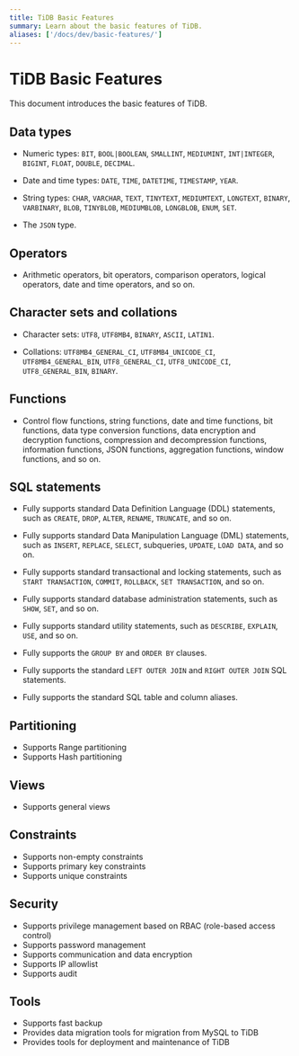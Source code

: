 ```yaml
---
title: TiDB Basic Features
summary: Learn about the basic features of TiDB.
aliases: ['/docs/dev/basic-features/']
---
```


# TiDB Basic Features

This document introduces the basic features of TiDB.

## Data types

- Numeric types: `BIT`, `BOOL|BOOLEAN`, `SMALLINT`, `MEDIUMINT`, `INT|INTEGER`, `BIGINT`, `FLOAT`, `DOUBLE`, `DECIMAL`.

- Date and time types: `DATE`, `TIME`, `DATETIME`, `TIMESTAMP`, `YEAR`.

- String types: `CHAR`, `VARCHAR`, `TEXT`, `TINYTEXT`, `MEDIUMTEXT`, `LONGTEXT`, `BINARY`, `VARBINARY`, `BLOB`, `TINYBLOB`, `MEDIUMBLOB`, `LONGBLOB`, `ENUM`, `SET`.

- The `JSON` type.

## Operators

- Arithmetic operators, bit operators, comparison operators, logical operators, date and time operators, and so on.

## Character sets and collations

- Character sets: `UTF8`, `UTF8MB4`, `BINARY`, `ASCII`, `LATIN1`.

- Collations: `UTF8MB4_GENERAL_CI`, `UTF8MB4_UNICODE_CI`, `UTF8MB4_GENERAL_BIN`, `UTF8_GENERAL_CI`, `UTF8_UNICODE_CI`, `UTF8_GENERAL_BIN`, `BINARY`.

## Functions

- Control flow functions, string functions, date and time functions, bit functions, data type conversion functions, data encryption and decryption functions, compression and decompression functions, information functions, JSON functions, aggregation functions, window functions, and so on.

## SQL statements

- Fully supports standard Data Definition Language (DDL) statements, such as `CREATE`, `DROP`, `ALTER`, `RENAME`, `TRUNCATE`, and so on.

- Fully supports standard Data Manipulation Language (DML) statements, such as `INSERT`, `REPLACE`, `SELECT`, subqueries, `UPDATE`, `LOAD DATA`, and so on.

- Fully supports standard transactional and locking statements, such as `START TRANSACTION`, `COMMIT`, `ROLLBACK`, `SET TRANSACTION`, and so on.

- Fully supports standard database administration statements, such as `SHOW`, `SET`, and so on.

- Fully supports standard utility statements, such as `DESCRIBE`, `EXPLAIN`, `USE`, and so on.

- Fully supports the `GROUP BY` and `ORDER BY` clauses.

- Fully supports the standard `LEFT OUTER JOIN` and `RIGHT OUTER JOIN` SQL statements.

- Fully supports the standard SQL table and column aliases.

## Partitioning

- Supports Range partitioning
- Supports Hash partitioning

## Views

- Supports general views

## Constraints

- Supports non-empty constraints
- Supports primary key constraints
- Supports unique constraints

## Security

- Supports privilege management based on RBAC (role-based access control)
- Supports password management
- Supports communication and data encryption
- Supports IP allowlist
- Supports audit

## Tools

- Supports fast backup
- Provides data migration tools for migration from MySQL to TiDB
- Provides tools for deployment and maintenance of TiDB
